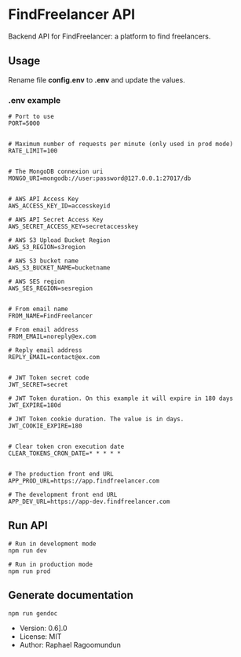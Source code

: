 # FindFreelancer API

Backend API for FindFreelancer: a platform to find freelancers.

## Usage

Rename file **config.env** to **.env** and update the values.

### .env example

```
# Port to use
PORT=5000


# Maximum number of requests per minute (only used in prod mode)
RATE_LIMIT=100


# The MongoDB connexion uri
MONGO_URI=mongodb://user:password@127.0.0.1:27017/db


# AWS API Access Key
AWS_ACCESS_KEY_ID=accesskeyid

# AWS API Secret Access Key
AWS_SECRET_ACCESS_KEY=secretaccesskey

# AWS S3 Upload Bucket Region
AWS_S3_REGION=s3region

# AWS S3 bucket name
AWS_S3_BUCKET_NAME=bucketname

# AWS SES region
AWS_SES_REGION=sesregion


# From email name
FROM_NAME=FindFreelancer

# From email address
FROM_EMAIL=noreply@ex.com

# Reply email address
REPLY_EMAIL=contact@ex.com


# JWT Token secret code
JWT_SECRET=secret

# JWT Token duration. On this example it will expire in 180 days
JWT_EXPIRE=180d

# JWT Token cookie duration. The value is in days.
JWT_COOKIE_EXPIRE=180


# Clear token cron execution date
CLEAR_TOKENS_CRON_DATE=* * * * *


# The production front end URL
APP_PROD_URL=https://app.findfreelancer.com

# The development front end URL
APP_DEV_URL=https://app-dev.findfreelancer.com
```

## Run API

```
# Run in development mode
npm run dev

# Run in production mode
npm run prod
```

## Generate documentation

```
npm run gendoc
```

- Version: 0.6].0
- License: MIT
- Author: Raphael Ragoomundun
